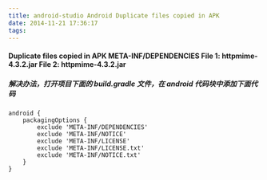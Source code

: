 ```yaml
---
title: android-studio Android Duplicate files copied in APK
date: 2014-11-21 17:36:17
tags:
---
```

#### Duplicate files copied in APK META-INF/DEPENDENCIES File 1: httpmime-4.3.2.jar File 2: httpmime-4.3.2.jar     
##### 解决办法，打开项目下面的 build.gradle 文件，在 android 代码块中添加下面代码

```
android {  
    packagingOptions {  
        exclude 'META-INF/DEPENDENCIES'  
        exclude 'META-INF/NOTICE'  
        exclude 'META-INF/LICENSE'  
        exclude 'META-INF/LICENSE.txt'  
        exclude 'META-INF/NOTICE.txt'  
    }  
}  
```